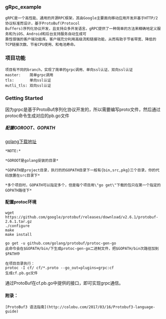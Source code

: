### gRpc_example
    gRPC是一个高性能、通用的开源RPC框架，其由Google主要面向移动应用开发并基于HTTP/2协议标准而设计，基于ProtoBuf(Protocol
    Buffers)序列化协议开发，且支持众多开发语言。gRPC提供了一种简单的方法来精确地定义服务和为iOS、Android和后台支持服务自动生成可
    靠性很强的客户端功能库。客户端充分利用高级流和链接功能，从而有助于节省带宽、降低的TCP链接次数、节省CPU使用、和电池寿命。

### 项目功能
    项目有不同的branch，实现了简单的grpc调用、单向ssl认证、双向ssl认证
    master:    简单grpc调用
    tls:       单向ssl认证
    mutli_tls: 双向ssl认证

### Getting Started
因为grpc是基于ProtoBuf序列化协议开发的，所以需要编写proto文件，然后通过protoc命令生成对应的pb.go文件


##### 配置GOROOT、GOPATH
[golang下载地址](https://golang.org/dl)

    *NOTE:*

    *GOROOT是golang安装的目录*

    *GOPATH是project目录，执行的的GOPATH目录下一般有{bin,src,pkg}三个目录，你的代码放置在src目录下*

    *多个项目时，GOPATH可以指定多个，但是每个项目用\"go get\"下载的包只在第一个指定的GOPATH路径下*


#### 配置protoc环境
    wget https://github.com/google/protobuf/releases/download/v2.6.1/protobuf-2.6.1.tar.gz
    ./configure
    make
    make install

    go get -u github.com/golang/protobuf/protoc-gen-go
    此命令会在$GOPATH/bin/下生成protoc-gen-go二进制文件，把$GOPATH/bin次路径加到$PATH中

    在项目目录执行：
    protoc -I cf/ cf/*.proto --go_out=plugins=grpc:cf
    生成cf.pb.go文件

通过ProtoBuf在cf.pb.go中提供的接口，即可实现grpc通信。

#### 附录：
    [ProtoBuf3 语法指南](http://colobu.com/2017/03/16/Protobuf3-language-guide)
